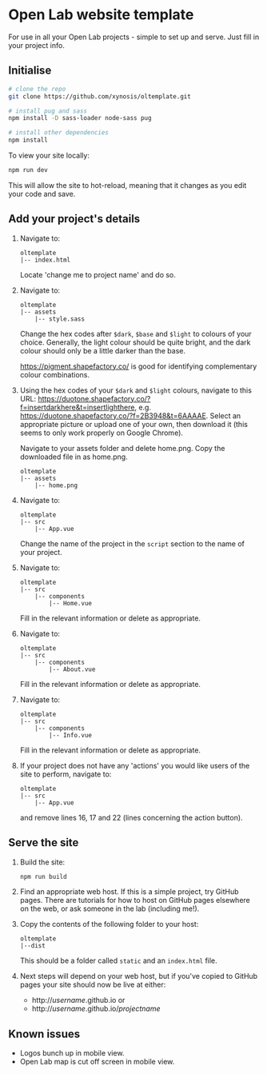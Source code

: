 # Open Lab website template

For use in all your Open Lab projects - simple to set up and serve. Just fill in your project info. 

## Initialise

``` bash
# clone the repo
git clone https://github.com/xynosis/oltemplate.git

# install pug and sass
npm install -D sass-loader node-sass pug

# install other dependencies
npm install
```

To view your site locally:

``` bash
npm run dev
```

This will allow the site to hot-reload, meaning that it changes as you edit your code and save.

## Add your project's details

1. Navigate to: 
    ``` 
    oltemplate
    |-- index.html
    ```

    Locate 'change me to project name' and do so.

2. Navigate to:
    ```
    oltemplate
    |-- assets
        |-- style.sass
    ```

    Change the hex codes after ```$dark```, ```$base``` and ```$light``` to colours of your choice. Generally, the light colour should be quite bright, and the dark colour should only be a little darker than the base.

    https://pigment.shapefactory.co/ is good for identifying complementary colour combinations.

3.  Using the hex codes of your ```$dark``` and ```$light``` colours, navigate to this URL:
    https://duotone.shapefactory.co/?f=insertdarkhere&t=insertlighthere, e.g. 
    https://duotone.shapefactory.co/?f=2B3948&t=6AAAAE. Select an appropriate picture or upload one of your own, then download it (this seems to only work properly on Google Chrome).
    
    Navigate to your assets folder and delete home.png. Copy the downloaded file in as home.png. 

    ```
    oltemplate
    |-- assets
        |-- home.png
    ```

4. Navigate to:
    ```
    oltemplate
    |-- src
        |-- App.vue
    ```

    Change the name of the project in the ```script``` section to the name of your project.

5. Navigate to:
    ```
    oltemplate
    |-- src
        |-- components
            |-- Home.vue
    ```

    Fill in the relevant information or delete as appropriate.

6. Navigate to:
    ```
    oltemplate
    |-- src
        |-- components
            |-- About.vue
    ```

    Fill in the relevant information or delete as appropriate.

7. Navigate to:
    ```
    oltemplate
    |-- src
        |-- components
            |-- Info.vue
    ```

    Fill in the relevant information or delete as appropriate.

8. If your project does not have any 'actions' you would like users of the site to perform, navigate to:
    ```
    oltemplate
    |-- src
        |-- App.vue
    ```
     and remove lines 16, 17 and 22 (lines concerning the action button).
    
## Serve the site

1. Build the site: 

    ``` bash
    npm run build
    ```

2. Find an appropriate web host. If this is a simple project, try GitHub pages. There are tutorials for how to host on GitHub pages elsewhere on the web, or ask someone in the lab (including me!).

3. Copy the contents of the following folder to your host:

    ```
    oltemplate
    |--dist
    ```

    This should be a folder called ```static``` and an ```index.html``` file. 

4. Next steps will depend on your web host, but if you've copied to GitHub pages your site should now be live at either: 
    - http://_username_.github.io
    or
    - http://_username_.github.io/_projectname_

## Known issues

- Logos bunch up in mobile view.
- Open Lab map is cut off screen in mobile view.